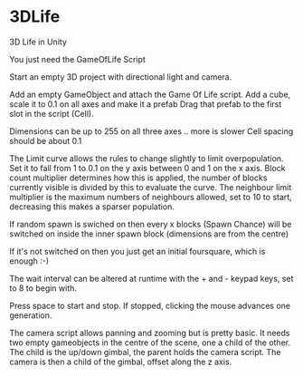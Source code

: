 # 3DLife
3D Life in Unity

You just need the GameOfLife Script

Start an empty 3D project with directional light and camera.

Add an empty GameObject and attach the Game Of Life script.
Add a cube, scale it to 0.1 on all axes and make it a prefab
Drag that prefab to the first slot in the script (Cell).

Dimensions can be up to 255 on all three axes .. more is slower
Cell spacing should be about 0.1

The Limit curve allows the rules to change slightly to limit overpopulation.
Set it to fall from 1 to 0.1 on the y axis between 0 and 1 on the x axis.
Block count multiplier determines how this is applied, the number of blocks 
currently visible is divided by this to evaluate the curve.
The neighbour limit multiplier is the maximum numbers of neighbours allowed, 
set to 10 to start, decreasing this makes a sparser population.

If random spawn is swiched on then every x blocks (Spawn Chance) will be 
switched on inside the inner spawn block (dimensions are from the centre)

If it's not switched on then you just get an initial foursquare, which is enough :-)

The wait interval can be altered at runtime with the + and - keypad keys, set to 8 
to begin with.

Press space to start and stop. If stopped, clicking the mouse advances one generation.

The camera script allows panning and zooming but is pretty basic.  It needs
two empty gameobjects in the centre of the scene, one a child of the other. 
The child is the up/down gimbal, the parent holds the camera script.  The camera
is then a child of the gimbal, offset along the z axis.
